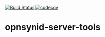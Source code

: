 [![Build Status](https://travis-ci.org/open-synergy/opnsynid-server-tools.svg?branch=11.0)](https://travis-ci.org/open-synergy/opnsynid-server-tools)
[![codecov](https://codecov.io/gh/open-synergy/opnsynid-server-tools/branch/11.0}/graph/badge.svg)](https://codecov.io/gh/open-synergy/11.0)

# opnsynid-server-tools
